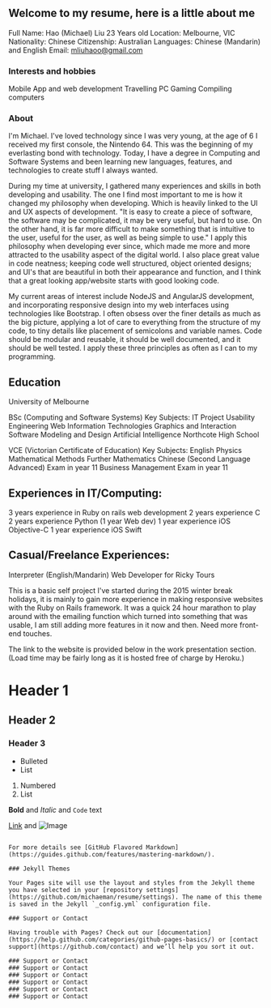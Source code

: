## Welcome to my resume, here is a little about me

Full Name: Hao (Michael) Liu 
23 Years old 
Location: Melbourne, VIC 
Nationality: Chinese 
Citizenship: Australian 
Languages: Chinese (Mandarin) and English
Email: mliuhaoo@gmail.com

### Interests and hobbies

Mobile App and web development
Travelling
PC Gaming
Compiling computers

### About
I'm Michael. I've loved technology since I was very young, at the age of 6 I received my first console, the Nintendo 64. This was the beginning of my everlasting bond with technology. 
Today, I have a degree in Computing and Software Systems and been learning new languages, features, and technologies to create stuff I always wanted. 

During my time at university, I gathered many experiences and skills in both developing and usability. The one I find most important to me is how it changed my philosophy when developing. Which is heavily linked to the UI and UX aspects of development. "It is easy to create a piece of software, the software may be complicated, it may be very useful, but hard to use. On the other hand, it is far more difficult to make something that is intuitive to the user, useful for the user, as well as being simple to use." I apply this philosophy when developing ever since, which made me more and more attracted to the usability aspect of the digital world. I also place great value in code neatness; keeping code well structured, object oriented designs; and UI's that are beautiful in both their appearance and function, and I think that a great looking app/website starts with good looking code. 

My current areas of interest include NodeJS and AngularJS development, and incorporating responsive design into my web interfaces using technologies like Bootstrap. I often obsess over the finer details as much as the big picture, applying a lot of care to everything from the structure of my code, to tiny details like placement of semicolons and variable names. Code should be modular and reusable, it should be well documented, and it should be well tested. I apply these three principles as often as I can to my programming. 

## Education

University of Melbourne

BSc (Computing and Software Systems) Key Subjects:
IT Project
Usability Engineering
Web Information Technologies
Graphics and Interaction
Software Modeling and Design
Artificial Intelligence
Northcote High School

VCE (Victorian Certificate of Education) Key Subjects: 
English
Physics
Mathematical Methods
Further Mathematics
Chinese (Second Language Advanced) Exam in year 11
Business Management Exam in year 11

## Experiences in IT/Computing:
3 years experience in Ruby on rails web development
2 years experience C
2 years experience Python (1 year Web dev)
1 year experience iOS Objective-C
1 year experience iOS Swift

## Casual/Freelance Experiences:

Interpreter (English/Mandarin)
Web Developer for Ricky Tours

This is a basic self project I've started during the 2015 winter break holidays, it is mainly to gain more experience in making responsive websites with the Ruby on Rails framework. It was a quick 24 hour marathon to play around with the emailing function which turned into something that was usable, I am still adding more features in it now and then. Need more front-end touches. 

The link to the website is provided below in the work presentation section. (Load time may be fairly long as it is hosted free of charge by Heroku.)

# Header 1
## Header 2
### Header 3

- Bulleted
- List

1. Numbered
2. List

**Bold** and _Italic_ and `Code` text

[Link](https://www.linkedin.com/in/haomichaelliu/) and ![Image](https://www.linkedin.com/in/haomichaelliu/)
```

For more details see [GitHub Flavored Markdown](https://guides.github.com/features/mastering-markdown/).

### Jekyll Themes

Your Pages site will use the layout and styles from the Jekyll theme you have selected in your [repository settings](https://github.com/michaeman/resume/settings). The name of this theme is saved in the Jekyll `_config.yml` configuration file.

### Support or Contact

Having trouble with Pages? Check out our [documentation](https://help.github.com/categories/github-pages-basics/) or [contact support](https://github.com/contact) and we’ll help you sort it out.

### Support or Contact
### Support or Contact
### Support or Contact
### Support or Contact
### Support or Contact
### Support or Contact

